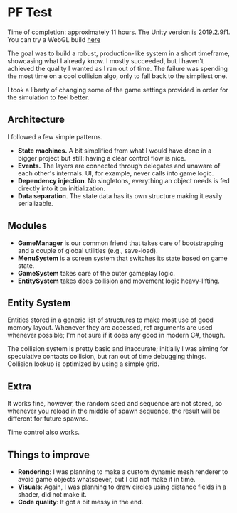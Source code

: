 # PF Test
Time of completion: approximately 11 hours.
The Unity version is 2019.2.9f1.
You can try a WebGL build [here](http://micktu.github.io/PFTest/index.html)

The goal was to build a robust, production-like system in a short timeframe, showcasing what I already know. I mostly succeeded, but I haven't achieved the quality I wanted as I ran out of time. The failure was spending the most time on a cool collision algo, only to fall back to the simpliest one.

I took a liberty of changing some of the game settings provided in order for the simulation to feel better.

## Architecture
I followed a few simple patterns.
* **State machines.** A bit simplified from what I would have done in a bigger project but still: having a clear control flow is nice.
* **Events.** The layers are connected through delegates and unaware of each other's internals. UI, for example, never calls into game logic.
* **Dependency injection**. No singletons, everything an object needs is fed directly into it on initialization.
* **Data separation**. The state data has its own structure making it easily serializable.
## Modules
* **GameManager** is our common friend that takes care of bootstrapping and a couple of global utilities (e.g., save-load).
* **MenuSystem** is a screen system that switches its state based on game state.
* **GameSystem** takes care of the outer gameplay logic.
* **EntitySystem** takes does collision and movement logic heavy-lifting.
## Entity System
Entities stored in a generic list of structures to make most use of good memory layout. Whenever they are accessed, ref arguments are used whenever possible; I'm not sure if it does any good in modern C#, though.

The collision system is pretty basic and inaccurate; initially I was aiming for speculative contacts collision, but ran out of time debugging things. Collision lookup is optimized by using a simple grid.
## Extra
It works fine, however, the random seed and sequence are not stored, so whenever you reload in the middle of spawn sequence, the result will be different for future spawns.

Time control also works.
## Things to improve
* **Rendering**: I was planning to make a custom dynamic mesh renderer to avoid game objects whatsoever, but I did not make it in time.
* **Visuals**: Again, I was planning to draw circles using distance fields in a shader, did not make it.
* **Code quality**: It got a bit messy in the end.

